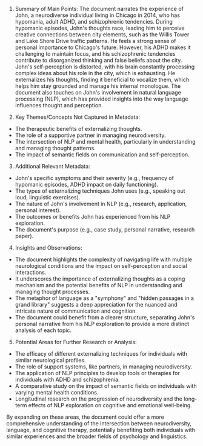 
 1. Summary of Main Points:
The document narrates the experience of John, a neurodiverse individual living in Chicago in 2014, who has hypomania, adult ADHD, and schizophrenic tendencies. During hypomanic episodes, John's thoughts race, leading him to perceive creative connections between city elements, such as the Willis Tower and Lake Shore Drive traffic patterns. He feels a strong sense of personal importance to Chicago's future. However, his ADHD makes it challenging to maintain focus, and his schizophrenic tendencies contribute to disorganized thinking and false beliefs about the city. John's self-perception is distorted, with his brain constantly processing complex ideas about his role in the city, which is exhausting. He externalizes his thoughts, finding it beneficial to vocalize them, which helps him stay grounded and manage his internal monologue. The document also touches on John's involvement in natural language processing (NLP), which has provided insights into the way language influences thought and perception.

2. Key Themes/Concepts Not Captured in Metadata:
- The therapeutic benefits of externalizing thoughts.
- The role of a supportive partner in managing neurodiversity.
- The intersection of NLP and mental health, particularly in understanding and managing thought patterns.
- The impact of semantic fields on communication and self-perception.

3. Additional Relevant Metadata:
- John's specific symptoms and their severity (e.g., frequency of hypomanic episodes, ADHD impact on daily functioning).
- The types of externalizing techniques John uses (e.g., speaking out loud, linguistic exercises).
- The nature of John's involvement in NLP (e.g., research, application, personal interest).
- The outcomes or benefits John has experienced from his NLP exploration.
- The document's purpose (e.g., case study, personal narrative, research paper).

4. Insights and Observations:
- The document highlights the complexity of navigating life with multiple neurological conditions and the impact on self-perception and social interactions.
- It underscores the importance of externalizing thoughts as a coping mechanism and the potential benefits of NLP in understanding and managing thought processes.
- The metaphor of language as a "symphony" and "hidden passages in a grand library" suggests a deep appreciation for the nuanced and intricate nature of communication and cognition.
- The document could benefit from a clearer structure, separating John's personal narrative from his NLP exploration to provide a more distinct analysis of each topic.

5. Potential Areas for Further Research or Analysis:
- The efficacy of different externalizing techniques for individuals with similar neurological profiles.
- The role of support systems, like partners, in managing neurodiversity.
- The application of NLP principles to develop tools or therapies for individuals with ADHD and schizophrenia.
- A comparative study on the impact of semantic fields on individuals with varying mental health conditions.
- Longitudinal research on the progression of neurodiversity and the long-term effects of NLP exploration on cognitive and emotional well-being.

By expanding on these areas, the document could offer a more comprehensive understanding of the intersection between neurodiversity, language, and cognitive therapy, potentially benefiting both individuals with similar experiences and the broader fields of psychology and linguistics.
